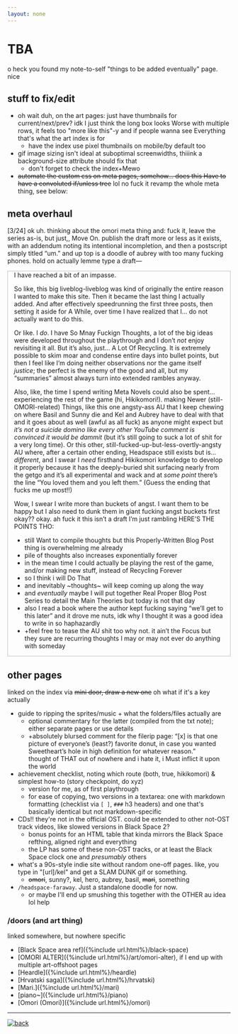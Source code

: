 ```yaml
---
layout: none
---
```

# TBA
o heck you found my note-to-self "things to be added eventually" page. nice

## stuff to fix/edit
- oh wait duh, on the art pages: just have thumbnails for current/next/prev? idk I just think the long box looks Worse with multiple rows, it feels too "more like this"-y and if people wanna see Everything that's what the art index is for
	- have the index use pixel thumbnails on mobile/by default too
- gif image sizing isn't ideal at suboptimal screenwidths, thiiink a background-size attribute should fix that
	- don't forget to check the index+Mewo
- ~~automate the custom css on meta pages, somehow... does this Have to have a convoluted if/unless tree~~ lol no fuck it revamp the whole meta thing, see below:

## meta overhaul
[3/24] ok uh. thinking about the omori meta thing and: fuck it, leave the series as-is, but just,, Move On. publish the draft more or less as it exists, with an addendum noting its intentional incompletion, and then a postscript simply titled “um.” and up top is a doodle of aubrey with too many fucking phones. hold on actually lemme type a draft—

<div markdown="1" style="border:1px solid #bfbfbf; padding:0 1em;">
I have reached a bit of an impasse.

So like, this big liveblog-liveblog was kind of originally the entire reason I wanted to make this site. Then it became the last thing I actually added. And after effectively speedrunning the first three posts, then setting it aside for A While, over time I have realized that I… do not actually want to do this.

Or like. I *do*. I have So Mnay Fuckign Thoughts, a lot of the big ideas were developed throughout the playthrough and I don’t *not* enjoy revisiting it all. But it’s also, just… A Lot Of Recycling. It is extremely possible to skim moar and condense entire days into bullet points, but then I feel like I’m doing neither observations nor the game itself *justice*; the perfect is the enemy of the good and all, but my “summaries” almost always turn into extended rambles anyway.

Also, like, the time I spend writing Meta Novels could also be spent… experiencing the rest of the game (hi, Hikikomori!). making Newer (still-OMORI-related) Things, like this one angsty-ass AU that I keep chewing on where Basil and Sunny die and Kel and Aubrey have to deal with that and it goes about as well (awful as all fuck) as anyone might expect but *it’s not a suicide domino like every other YouTube comment is convinced it would be dammit* (but it’s still going to suck a lot of shit for a very long time). Or this other, still-fucked-up-but-less-overtly-angsty AU where, after a certain other ending, Headspace still exists but is… *different*, and I swear I *need* firsthand Hikikomori knowledge to develop it properly because it has the deeply-buried shit surfacing nearly from the getgo and it’s all experimental and wack and at *some point* there’s the line “You loved them and you left them.” (Guess the ending that fucks me up most!!)

Wow, I swear I write more than buckets of angst. I want them to be happy but I also need to dunk them in giant fucking angst buckets first okay?? okay. ah fuck it this isn’t a draft I’m just rambling HERE’S THE POINTS THO:
- still Want to compile thoughts but this Properly-Written Blog Post thing is overwhelming me already
- pile of thoughts also increases exponentially forever
- in the mean time I could actually be playing the rest of the game, and/or making new stuff, instead of Recycling Forever
- so I think i will Do That
- and inevitably ~thoughts~ will keep coming up along the way
- and *eventually* maybe I will put together Real Proper Blog Post Series to detail the Main Theories but today is not that day
- also I read a book where the author kept fucking saying “we’ll get to this later” and it drove me nuts, idk why I thought it was a good idea to write in so haphazardly
- +feel free to tease the AU shit too why not. it ain’t the Focus but they sure are recurring thoughts I may or may not ever do anything with someday
</div>

## other pages
linked on the index via ~~mini door, draw a new one~~ oh what if it's a key actually
- guide to ripping the sprites/music + what the folders/files actually are
	- optional commentary for the latter (compiled from the txt note); either separate pages or use details
	- +absolutely blursed comment for the filerip page: “[x] is that one picture of everyone’s (least?) favorite donut, in case you wanted Sweetheart’s hole in high definition for whatever reason.”  
	thought of THAT out of nowhere and i hate it, i Must inflict it upon the world
- achievement checklist, noting which route (both, true, hikikomori) & simplest how-to (story checkpoint, do xyz)
	- version for me, as of first playthrough
	- for ease of copying, two versions in a textarea: one with markdown formatting (checklist via ``[ ]``, ``###`` h3 headers) and one that's basically identical but not markdown-specific
- CDs!! they're not in the official OST. could be extended to other not-OST track videos, like slowed versions in Black Space 2?
	- bonus points for an HTML table that kinda mirrors the Black Space refthing, aligned right and everything
	- the LP has some of these non-OST tracks, or at least the Black Space clock one and *presumably* others
- what's a 90s-style indie site without random one-off pages. like, you type in "[url]/kel" and get a SLAM DUNK gif or something.
	- ~~omori~~, sunny?, kel, hero, aubrey, basil, ~~mari~~, something
- ``/headspace-faraway``. Just a standalone doodle for now.
	- or maybe I'll end up smushing this together with the OTHER au idea lol help

### /doors (and art thing)
linked somewhere, but nowhere specific
- [Black Space area ref]({%include url.html%}/black-space)
- [OMORI ALTER]({%include url.html%}/art/omori-alter), if I end up with multiple art-offshoot pages
- [Heardle]({%include url.html%}/heardle)
- [Hrvatski saga]({%include url.html%}/hrvatski)
- [Mari.]({%include url.html%}/mari)
- [piano~]({%include url.html%}/piano)
- [Omori (Omori)]({%include url.html%}/omori)

----

<a href="a-space"><img src="{%include url.html%}/assets/img/fork-mini.png" alt="back"></a>
